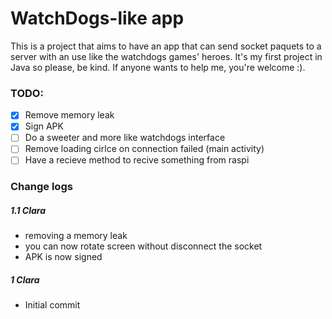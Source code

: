 # WatchDogs-like app
This is a project that aims to have an app that can send socket paquets to a server with an use like the watchdogs games' heroes.
It's my first project in Java so please, be kind.
If anyone wants to help me, you're welcome :). 

### TODO:

- [x] Remove memory leak 
- [x] Sign APK 
- [ ] Do a sweeter and more like watchdogs interface 
- [ ] Remove loading cirlce on connection failed (main activity) 
- [ ] Have a recieve method to recive something from raspi

### Change logs
##### 1.1 Clara
* removing a memory leak
* you can now rotate screen without disconnect the socket
* APK is now signed

##### 1 Clara
* Initial commit
